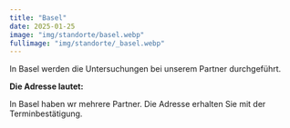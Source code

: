 ```yaml
---
title: "Basel"
date: 2025-01-25
image: "img/standorte/basel.webp"
fullimage: "img/standorte/_basel.webp"
---
```

In Basel werden die Untersuchungen bei unserem Partner durchgeführt. 

**Die Adresse lautet:**

In Basel haben wr mehrere Partner. Die Adresse erhalten Sie mit der Terminbestätigung.